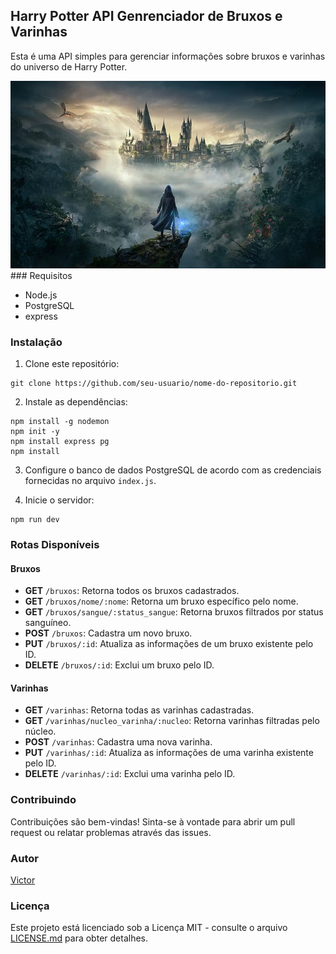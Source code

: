 ## Harry Potter API Genrenciador de Bruxos e Varinhas

Esta é uma API simples para gerenciar informações sobre bruxos e varinhas do universo de Harry Potter.

<img src="/image/harry.jpg" height='300' >
### Requisitos

- Node.js
- PostgreSQL
- express
### Instalação

1. Clone este repositório:

```
git clone https://github.com/seu-usuario/nome-do-repositorio.git
```

2. Instale as dependências:

```
npm install -g nodemon
npm init -y
npm install express pg
npm install

```

3. Configure o banco de dados PostgreSQL de acordo com as credenciais fornecidas no arquivo `index.js`.

4. Inicie o servidor:

```
npm run dev
```

### Rotas Disponíveis

#### Bruxos

- **GET** `/bruxos`: Retorna todos os bruxos cadastrados.
- **GET** `/bruxos/nome/:nome`: Retorna um bruxo específico pelo nome.
- **GET** `/bruxos/sangue/:status_sangue`: Retorna bruxos filtrados por status sanguíneo.
- **POST** `/bruxos`: Cadastra um novo bruxo.
- **PUT** `/bruxos/:id`: Atualiza as informações de um bruxo existente pelo ID.
- **DELETE** `/bruxos/:id`: Exclui um bruxo pelo ID.

#### Varinhas

- **GET** `/varinhas`: Retorna todas as varinhas cadastradas.
- **GET** `/varinhas/nucleo_varinha/:nucleo`: Retorna varinhas filtradas pelo núcleo.
- **POST** `/varinhas`: Cadastra uma nova varinha.
- **PUT** `/varinhas/:id`: Atualiza as informações de uma varinha existente pelo ID.
- **DELETE** `/varinhas/:id`: Exclui uma varinha pelo ID.

### Contribuindo

Contribuições são bem-vindas! Sinta-se à vontade para abrir um pull request ou relatar problemas através das issues.

### Autor

[Victor](https://github.com/Victormattos564)

### Licença

Este projeto está licenciado sob a Licença MIT - consulte o arquivo [LICENSE.md](LICENSE) para obter detalhes.

```
